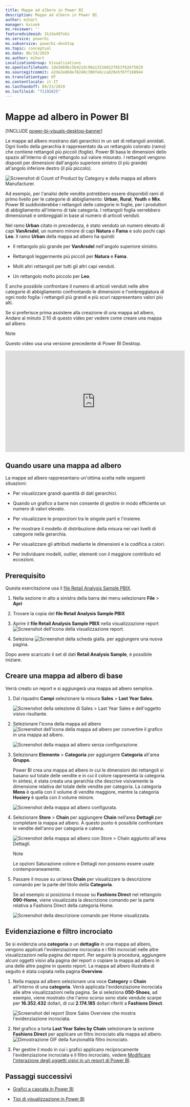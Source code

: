 ```yaml
---
title: Mappe ad albero in Power BI
description: Mappe ad albero in Power BI
author: mihart
manager: kvivek
ms.reviewer: ''
featuredvideoid: IkJda4O7oGs
ms.service: powerbi
ms.subservice: powerbi-desktop
ms.topic: conceptual
ms.date: 06/24/2019
ms.author: mihart
LocalizationGroup: Visualizations
ms.openlocfilehash: 1de5869bc5b422dc98a13316022f653f62675829
ms.sourcegitcommit: e2de2e8b8e78240c306fe6cca820e5f6ff188944
ms.translationtype: HT
ms.contentlocale: it-IT
ms.lasthandoff: 09/23/2019
ms.locfileid: "71192625"
---
```

# <a name="treemaps-in-power-bi"></a>Mappe ad albero in Power BI

[!INCLUDE [power-bi-visuals-desktop-banner](../includes/power-bi-visuals-desktop-banner.md)]

Le mappe ad albero mostrano dati gerarchici in un set di rettangoli annidati. Ogni livello della gerarchia è rappresentato da un rettangolo colorato (ramo) che contiene rettangoli più piccoli (foglie). Power BI basa le dimensioni dello spazio all'interno di ogni rettangolo sul valore misurato. I rettangoli vengono disposti per dimensioni dall'angolo superiore sinistro (il più grande) all'angolo inferiore destro (il più piccolo).

![Screenshot di Count of Product by Category e della mappa ad albero Manufacturer.](media/power-bi-visualization-treemaps/pbi-nancy-viz-treemap.png)

Ad esempio, per l'analisi delle vendite potrebbero essere disponibili rami di primo livello per le categorie di abbigliamento: **Urban**, **Rural**, **Youth** e **Mix**. Power BI suddividerebbe i rettangoli delle categorie in foglie, per i produttori di abbigliamento all'interno di tale categoria. I rettangoli foglia verrebbero dimensionati e ombreggiati in base al numero di articoli venduti.

Nel ramo **Urban** citato in precedenza, è stato venduto un numero elevato di capi **VanArsdel**, un numero minore di capi **Natura** e **Fama** e solo pochi capi **Leo**. Il ramo **Urban** della mappa ad albero ha quindi:

* Il rettangolo più grande per **VanArsdel** nell'angolo superiore sinistro.

* Rettangoli leggermente più piccoli per **Natura** e **Fama**.

* Molti altri rettangoli per tutti gli altri capi venduti.

* Un rettangolo molto piccolo per **Leo**.

È anche possibile confrontare il numero di articoli venduti nelle altre categorie di abbigliamento confrontando le dimensioni e l'ombreggiatura di ogni nodo foglia: i rettangoli più grandi e più scuri rappresentano valori più alti.

Se si preferisce prima assistere alla creazione di una mappa ad albero, Andare al minuto 2:10 di questo video per vedere come creare una mappa ad albero.

   > [!NOTE]
   > Questo video usa una versione precedente di Power BI Desktop.
   > 
   > 

<iframe width="560" height="315" src="https://www.youtube.com/embed/IkJda4O7oGs" frameborder="0" allowfullscreen></iframe>

## <a name="when-to-use-a-treemap"></a>Quando usare una mappa ad albero

La mappe ad albero rappresentano un'ottima scelta nelle seguenti situazioni:

* Per visualizzare grandi quantità di dati gerarchici.

* Quando un grafico a barre non consente di gestire in modo efficiente un numero di valori elevato.

* Per visualizzare le proporzioni tra le singole parti e l'insieme.

* Per mostrare il modello di distribuzione della misura nei vari livelli di categorie nella gerarchia.

* Per visualizzare gli attributi mediante le dimensioni e la codifica a colori.

* Per individuare modelli, outlier, elementi con il maggiore contributo ed eccezioni.

## <a name="prerequisite"></a>Prerequisito

Questa esercitazione usa il [file Retail Analysis Sample PBIX](http://download.microsoft.com/download/9/6/D/96DDC2FF-2568-491D-AAFA-AFDD6F763AE3/Retail%20Analysis%20Sample%20PBIX.pbix).

1. Nella sezione in alto a sinistra della barra dei menu selezionare **File** > **Apri**
   
2. Trovare la copia del **file Retail Analysis Sample PBIX**

1. Aprire il **file Retail Analysis Sample PBIX** nella visualizzazione report ![Screenshot dell'icona della visualizzazione report](media/power-bi-visualization-kpi/power-bi-report-view.png).

1. Seleziona ![Screenshot della scheda gialla.](media/power-bi-visualization-kpi/power-bi-yellow-tab.png) per aggiungere una nuova pagina.


Dopo avere scaricato il set di dati **Retail Analysis Sample**, è possibile iniziare.

## <a name="create-a-basic-treemap"></a>Creare una mappa ad albero di base

Verrà creato un report e si aggiungerà una mappa ad albero semplice.


1. Dal riquadro **Campi** selezionare la misura **Sales** > **Last Year Sales**.

   ![Screenshot della selezione di Sales > Last Year Sales e dell'oggetto visivo risultante.](media/power-bi-visualization-treemaps/treemapfirstvalue-new.png)

1. Selezionare l'icona della mappa ad albero ![Screenshot dell'icona della mappa ad albero](media/power-bi-visualization-treemaps/power-bi-treemap-icon.png) per convertire il grafico in una mappa ad albero.

   ![Screenshot della mappa ad albero senza configurazione.](media/power-bi-visualization-treemaps/treemapconvertto-new.png)

1. Selezionare **Elemento** > **Categoria** per aggiungere **Categoria** all'area **Gruppo**.

    Power BI crea una mappa ad albero in cui le dimensioni dei rettangoli si basano sul totale delle vendite e in cui il colore rappresenta la categoria. In sintesi, è stata creata una gerarchia che descrive visivamente la dimensione relativa del totale delle vendite per categoria. La categoria **Mens** è quella con il volume di vendite maggiore, mentre la categoria **Hosiery** è quella con il volume minore.

    ![Screenshot della mappa ad albero configurata.](media/power-bi-visualization-treemaps/power-bi-complete.png)

1. Selezionare **Store** > **Chain** per aggiungere **Chain** nell’area **Dettagli** per completare la mappa ad albero. A questo punto è possibile confrontare le vendite dell'anno per categoria e catena.

   ![Screenshot della mappa ad albero con Store > Chain aggiunto all'area Dettagli.](media/power-bi-visualization-treemaps/power-bi-details.png)

   > [!NOTE]
   > Le opzioni Saturazione colore e Dettagli non possono essere usate contemporaneamente.

1. Passare il mouse su un’area **Chain** per visualizzare la descrizione comando per la parte del titolo della **Categoria**.

    Se ad esempio si posiziona il mouse su **Fashions Direct** nel rettangolo **090-Home**, viene visualizzata la descrizione comando per la parte relativa a Fashions Direct della categoria Home.

   ![Screenshot della descrizione comando per Home visualizzata.](media/power-bi-visualization-treemaps/treemaphoverdetail-new.png)


## <a name="highlighting-and-cross-filtering"></a>Evidenziazione e filtro incrociato

Se si evidenzia una **categoria** o un **dettaglio** in una mappa ad albero, vengono applicati l'evidenziazione incrociata e i filtri incrociati nelle altre visualizzazioni nella pagina del report. Per seguire la procedura, aggiungere alcuni oggetti visivi alla pagina del report o copiare la mappa ad albero in una delle altre pagine in questo report. La mappa ad albero illustrata di seguito è stata copiata nella pagina **Overview**. 

1. Nella mappa ad albero selezionare una voce **Category** o **Chain** all'interno di una **categoria**. Verrà applicata l'evidenziazione incrociata alle altre visualizzazioni nella pagina. Se si seleziona **050-Shoes**, ad esempio, viene mostrato che l'anno scorso sono state vendute scarpe per **16.352.432** dollari, di cui **2.174.185** dollari riferiti a **Fashions Direct**.

   ![Screenshot del report Store Sales Overview che mostra l'evidenziazione incrociata.](media/power-bi-visualization-treemaps/treemaphiliting.png)

1. Nel grafico a torta **Last Year Sales by Chain** selezionare la sezione **Fashions Direct** per applicare un filtro incrociato alla mappa ad albero.
   ![Dimostrazione GIF della funzionalità filtro incrociato.](media/power-bi-visualization-treemaps/treemapnoowl.gif)

1. Per gestire il modo in cui i grafici applicano reciprocamente l'evidenziazione incrociata e il filtro incrociato, vedere [Modificare l'interazione degli oggetti visivi in un report di Power BI](../service-reports-visual-interactions.md).

## <a name="next-steps"></a>Passaggi successivi

* [Grafici a cascata in Power BI](power-bi-visualization-waterfall-charts.md)

* [Tipi di visualizzazione in Power BI](power-bi-visualization-types-for-reports-and-q-and-a.md)
